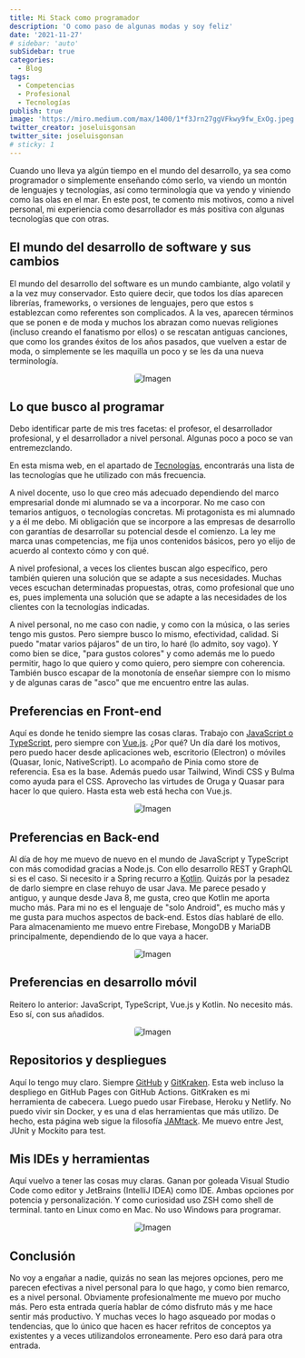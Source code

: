 ```yaml
---
title: Mi Stack como programador
description: 'O como paso de algunas modas y soy feliz'
date: '2021-11-27'
# sidebar: 'auto'
subSidebar: true
categories:
  - Blog
tags:
  - Competencias
  - Profesional
  - Tecnologías
publish: true
image: 'https://miro.medium.com/max/1400/1*f3Jrn27ggVFkwy9fw_ExOg.jpeg'
twitter_creator: joseluisgonsan
twitter_site: joseluisgonsan
# sticky: 1
---
```

Cuando uno lleva ya algún tiempo en el mundo del desarrollo, ya sea como programador o simplemente enseñando cómo serlo, va viendo un montón de lenguajes y tecnologías, así como terminología que va yendo y viniendo como las olas en el mar. En este post, te comento mis motivos, como a nivel personal, mi experiencia como desarrollador es más positiva con algunas tecnologías que con otras. 
<!-- more -->

## El mundo del desarrollo de software y sus cambios
El mundo del desarrollo del software es un mundo cambiante, algo volatil y a la vez muy conservador. Esto quiere decir, que todos los días aparecen librerías, frameworks, o versiones de lenguajes, pero que estos s establezcan como referentes son complicados. A la ves, aparecen términos que se ponen e de moda y muchos los abrazan como nuevas religiones (incluso creando el fanatismo por ellos) o se rescatan antiguas canciones, que como los grandes éxitos de los años pasados, que vuelven a estar de moda, o simplemente se les maquilla un poco y se les da una nueva terminología.

<p style="text-align:center;">
<img loading="lazy" style="border-radius: 0.25rem;" 
  src="https://i.ytimg.com/vi/Pn5znSOGHcs/maxresdefault.jpg" 
  alt="Imagen">
</p>


## Lo que busco al programar
Debo identificar parte de mis tres facetas: el profesor, el desarrollador profesional, y el desarrollador a nivel personal. Algunas poco a poco se van entremezclando.

En esta misma web, en el apartado de [Tecnologías](./../info/personal/tecnologias.md), encontrarás una lista de las tecnologías que he utilizado con más frecuencia.

A nivel docente, uso lo que creo más adecuado dependiendo del marco empresarial donde mi alumnado se va a incorporar. No me caso con temarios antiguos, o tecnologías concretas. Mi protagonista es mi alumnado y a él me debo. Mi obligación que se incorpore a las empresas de desarrollo con garantías de desarrollar su potencial desde el comienzo. La ley me marca unas competencias, me fija unos contenidos básicos, pero yo elijo de acuerdo al contexto cómo y con qué. 

A nivel profesional, a veces los clientes buscan algo específico, pero también quieren una solución que se adapte a sus necesidades. Muchas veces escuchan determinadas propuestas, otras, como profesional que uno es, pues implementa una solución que se adapte a las necesidades de los clientes con la tecnologías indicadas.

A nivel personal, no me caso con nadie, y como con la música, o las series tengo mis gustos. Pero siempre busco lo mismo, efectividad, calidad. Si puedo "matar varios pájaros" de un tiro, lo haré (lo admito, soy vago). Y como bien se dice, "para gustos colores" y como además me lo puedo permitir, hago lo que quiero y como quiero, pero siempre con coherencia. También busco escapar de la monotonía de enseñar siempre con lo mismo y de algunas caras de "asco" que me encuentro entre las aulas.

## Preferencias en Front-end
Aquí es donde he tenido siempre las cosas claras. Trabajo con [JavaScript o TypeScript](2021-07-22-me-gusta-javascript.md), pero siempre con [Vue.js](https://vuejs.org/). ¿Por qué? Un día daré los motivos, pero puedo hacer desde aplicaciones web, escritorio (Electron) o móviles (Quasar, Ionic, NativeScript). Lo acompaño de Pinia como store de referencia. Esa es la base. Además puedo usar Tailwind, Windi CSS y Bulma como ayuda para el CSS. Aprovecho las virtudes de Oruga y Quasar para hacer lo que quiero. Hasta esta web está hecha con Vue.js.

<p style="text-align:center;">
<img loading="lazy" style="border-radius: 0.25rem;" 
  src="https://img.freepik.com/vector-gratis/desarrollo-front-end-plano_107173-16796.jpg" 
  alt="Imagen">
</p>


## Preferencias en Back-end
Al día de hoy me muevo de nuevo en el mundo de JavaScript y TypeScript con más comodidad gracias a Node.js. Con ello desarrollo REST y GraphQL si es el caso. Si necesito ir a Spring recurro a [Kotlin](2021-02-10-detalle-de-Kotlin.md). Quizás por la pesadez de darlo siempre en clase rehuyo de usar Java. Me parece pesado y antiguo, y aunque desde Java 8, me gusta, creo que Kotlin me aporta mucho más. Para mi no es el lenguaje de "solo Android", es mucho más y me gusta para muchos aspectos de back-end. Estos días hablaré de ello. Para almacenamiento me muevo entre Firebase, MongoDB y MariaDB principalmente, dependiendo de lo que vaya a hacer.

<p style="text-align:center;">
<img loading="lazy" style="border-radius: 0.25rem;" 
  src="https://clarusway.com/wp-content/uploads/2021/06/backend-developer-technical-skills-1.png" 
  alt="Imagen">
</p>

## Preferencias en desarrollo móvil
Reitero lo anterior: JavaScript, TypeScript, Vue.js y Kotlin. No necesito más. Eso sí, con sus añadidos.

<p style="text-align:center;">
<img loading="lazy" style="border-radius: 0.25rem;" 
  src="https://d540vms5r2s2d.cloudfront.net/mad/uploads/Mobile_app_development-life-cycle.jpg" 
  alt="Imagen">
</p>

## Repositorios y despliegues
Aquí lo tengo muy claro. Siempre [GitHub](2021-05-11-github-imprescindible.md) y [GitKraken](2021-05-20-gitkraken-superpoder-git.md). Esta web incluso la despliego en GitHub Pages con GitHub Actions. GitKraken es mi herramienta de cabecera. Luego puedo usar Firebase, Heroku y Netlify. No puedo vivir sin Docker, y es una d elas herramientas que más utilizo. De hecho, esta página web sigue la filosofía [JAMtack](https://www.genbeta.com/desarrollo/jamstack-nuevo-enfoque-desarrollo-web-impulsado-exito-financiero-netlify). Me muevo entre Jest, JUnit y Mockito para test.

## Mis IDEs y herramientas
Aquí vuelvo a tener las cosas muy claras. Ganan por goleada Visual Studio Code como editor y JetBrains (IntelliJ IDEA) como IDE. Ambas opciones por potencia y personalización. Y como curiosidad uso ZSH como shell de terminal. tanto en Linux como en Mac. No uso Windows para programar.

<p style="text-align:center;">
<img loading="lazy" style="border-radius: 0.25rem;" 
  src="https://tiposdeide.files.wordpress.com/2018/10/1533172648445_1.jpg" 
  alt="Imagen">
</p>

## Conclusión
No voy a engañar a nadie, quizás no sean las mejores opciones, pero me parecen efectivas a nivel personal para lo que hago, y como bien remarco, es a nivel personal. Obviamente profesionalmente me muevo por mucho más. Pero esta entrada quería hablar de cómo disfruto más y me hace sentir más productivo. Y muchas veces lo hago asqueado por modas o tendencias, que lo único que hacen es hacer refritos de conceptos ya existentes y a veces utilizandolos erroneamente. Pero eso dará para otra entrada. 






